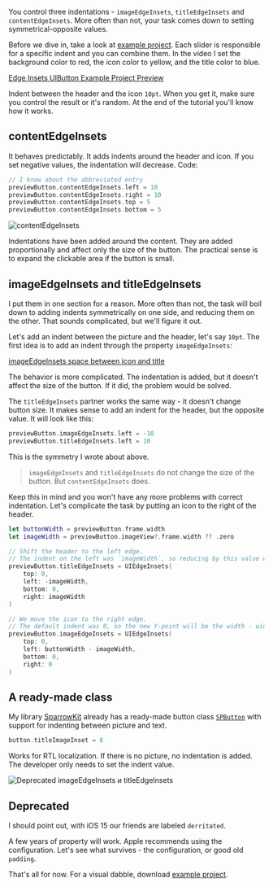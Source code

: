 You control three indentations - `imageEdgeInsets`, `titleEdgeInsets` and `contentEdgeInsets`. More often than not, your task comes down to setting symmetrical-opposite values.

Before we dive in, take a look at [example project](https://cdn.sparrowcode.io/articles/edge-insets-uibutton/example-project.zip). Each slider is responsible for a specific indent and you can combine them. In the video I set the background color to red, the icon color to yellow, and the title color to blue.

[Edge Insets UIButton Example Project Preview](https://cdn.sparrowcode.io/articles/edge-insets-uibutton/edge-insets-uibutton-example-preview.mov)

Indent between the header and the icon `10pt`. When you get it, make sure you control the result or it's random. At the end of the tutorial you'll know how it works.

## contentEdgeInsets

It behaves predictably. It adds indents around the header and icon. If you set negative values, the indentation will decrease. Code:

```swift
// I know about the abbreviated entry
previewButton.contentEdgeInsets.left = 10
previewButton.contentEdgeInsets.right = 10
previewButton.contentEdgeInsets.top = 5
previewButton.contentEdgeInsets.bottom = 5
```

![contentEdgeInsets](https://cdn.sparrowcode.io/articles/edge-insets-uibutton/content-edge-insets.png)

Indentations have been added around the content. They are added proportionally and affect only the size of the button. The practical sense is to expand the clickable area if the button is small.

## imageEdgeInsets and titleEdgeInsets

I put them in one section for a reason. More often than not, the task will boil down to adding indents symmetrically on one side, and reducing them on the other. That sounds complicated, but we'll figure it out.

Let's add an indent between the picture and the header, let's say `10pt`. The first idea is to add an indent through the property `imageEdgeInsets`:

[imageEdgeInsets space between icon and title](https://cdn.sparrowcode.io/articles/edge-insets-uibutton/image-edge-insets-space-icon-title.mov)

The behavior is more complicated. The indentation is added, but it doesn't affect the size of the button. If it did, the problem would be solved.

The `titleEdgeInsets` partner works the same way - it doesn't change button size. It makes sense to add an indent for the header, but the opposite value. It will look like this:

```swift
previewButton.imageEdgeInsets.left = -10
previewButton.titleEdgeInsets.left = 10
```

This is the symmetry I wrote about above.

>`imageEdgeInsets` and `titleEdgeInsets` do not change the size of the button. But `contentEdgeInsets` does.

Keep this in mind and you won't have any more problems with correct indentation. Let's complicate the task by putting an icon to the right of the header.

```swift
let buttonWidth = previewButton.frame.width
let imageWidth = previewButton.imageView?.frame.width ?? .zero

// Shift the header to the left edge. 
// The indent on the left was `imageWidth`, so reducing by this value will get the left edge.
previewButton.titleEdgeInsets = UIEdgeInsets(
    top: 0, 
    left: -imageWidth, 
    bottom: 0, 
    right: imageWidth
)

// We move the icon to the right edge.
// The default indent was 0, so the new Y-point will be the width - width of the icon.
previewButton.imageEdgeInsets = UIEdgeInsets(
    top: 0, 
    left: buttonWidth - imageWidth, 
    bottom: 0, 
    right: 0
)
```

## A ready-made class

My library [SparrowKit](https://github.com/ivanvorobei/SparrowKit) already has a ready-made button class [`SPButton`](https://github.com/ivanvorobei/SparrowKit/blob/main/Sources/SparrowKit/UIKit/Classes/Buttons/SPButton.swift) with support for indenting between picture and text.

```swift
button.titleImageInset = 8
```

Works for RTL localization. If there is no picture, no indentation is added. The developer only needs to set the indent value.

![Deprecated imageEdgeInsets и titleEdgeInsets](https://cdn.sparrowcode.io/articles/edge-insets-uibutton/depricated.png)

## Deprecated

I should point out, with iOS 15 our friends are labeled `derritated`.

A few years of property will work. Apple recommends using the configuration. Let's see what survives - the configuration, or good old `padding`.

That's all for now. For a visual dabble, download [example project](https://cdn.sparrowcode.io/articles/edge-insets-uibutton/example-project.zip).

